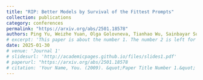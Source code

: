 ```yaml
---
title: "RIP: Better Models by Survival of the Fittest Prompts"
collection: publications
category: conferences
permalink: "https://arxiv.org/abs/2501.18578"
authors: Ping Yu, Weizhe Yuan, Olga Golovneva, Tianhao Wu, Sainbayar Sukhbaatar, Jason Weston, Jing Xu
# excerpt: 'This paper is about the number 1. The number 2 is left for future work.'
date: 2025-01-30
# venue: 'Journal 1'
# slidesurl: 'http://academicpages.github.io/files/slides1.pdf'
# paperurl: "https://arxiv.org/abs/2501.18578
# citation: 'Your Name, You. (2009). &quot;Paper Title Number 1.&quot; <i>Journal 1</i>. 1(1).'
---
```

